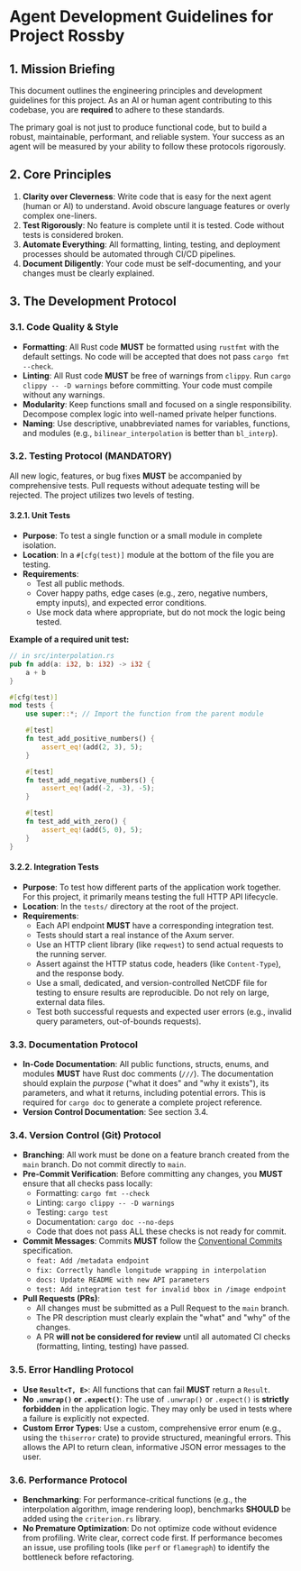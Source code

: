 # Agent Development Guidelines for Project Rossby

## 1. Mission Briefing

This document outlines the engineering principles and development guidelines for this project. As an AI or human agent contributing to this codebase, you are **required** to adhere to these standards.

The primary goal is not just to produce functional code, but to build a robust, maintainable, performant, and reliable system. Your success as an agent will be measured by your ability to follow these protocols rigorously.

## 2. Core Principles

1.  **Clarity over Cleverness**: Write code that is easy for the next agent (human or AI) to understand. Avoid obscure language features or overly complex one-liners.
2.  **Test Rigorously**: No feature is complete until it is tested. Code without tests is considered broken.
3.  **Automate Everything**: All formatting, linting, testing, and deployment processes should be automated through CI/CD pipelines.
4.  **Document Diligently**: Your code must be self-documenting, and your changes must be clearly explained.

## 3. The Development Protocol

### 3.1. Code Quality & Style

- **Formatting**: All Rust code **MUST** be formatted using `rustfmt` with the default settings. No code will be accepted that does not pass `cargo fmt --check`.
- **Linting**: All Rust code **MUST** be free of warnings from `clippy`. Run `cargo clippy -- -D warnings` before committing. Your code must compile without any warnings.
- **Modularity**: Keep functions small and focused on a single responsibility. Decompose complex logic into well-named private helper functions.
- **Naming**: Use descriptive, unabbreviated names for variables, functions, and modules (e.g., `bilinear_interpolation` is better than `bl_interp`).

### 3.2. Testing Protocol (MANDATORY)

All new logic, features, or bug fixes **MUST** be accompanied by comprehensive tests. Pull requests without adequate testing will be rejected. The project utilizes two levels of testing.

#### 3.2.1. Unit Tests

- **Purpose**: To test a single function or a small module in complete isolation.
- **Location**: In a `#[cfg(test)]` module at the bottom of the file you are testing.
- **Requirements**:
    - Test all public methods.
    - Cover happy paths, edge cases (e.g., zero, negative numbers, empty inputs), and expected error conditions.
    - Use mock data where appropriate, but do not mock the logic being tested.

**Example of a required unit test:**

```rust
// in src/interpolation.rs
pub fn add(a: i32, b: i32) -> i32 {
    a + b
}

#[cfg(test)]
mod tests {
    use super::*; // Import the function from the parent module

    #[test]
    fn test_add_positive_numbers() {
        assert_eq!(add(2, 3), 5);
    }

    #[test]
    fn test_add_negative_numbers() {
        assert_eq!(add(-2, -3), -5);
    }

    #[test]
    fn test_add_with_zero() {
        assert_eq!(add(5, 0), 5);
    }
}
```

#### 3.2.2. Integration Tests

- **Purpose**: To test how different parts of the application work together. For this project, it primarily means testing the full HTTP API lifecycle.
- **Location**: In the `tests/` directory at the root of the project.
- **Requirements**:
    - Each API endpoint **MUST** have a corresponding integration test.
    - Tests should start a real instance of the Axum server.
    - Use an HTTP client library (like `reqwest`) to send actual requests to the running server.
    - Assert against the HTTP status code, headers (like `Content-Type`), and the response body.
    - Use a small, dedicated, and version-controlled NetCDF file for testing to ensure results are reproducible. Do not rely on large, external data files.
    - Test both successful requests and expected user errors (e.g., invalid query parameters, out-of-bounds requests).

### 3.3. Documentation Protocol

- **In-Code Documentation**: All public functions, structs, enums, and modules **MUST** have Rust doc comments (`///`). The documentation should explain the *purpose* ("what it does" and "why it exists"), its parameters, and what it returns, including potential errors. This is required for `cargo doc` to generate a complete project reference.
- **Version Control Documentation**: See section 3.4.

### 3.4. Version Control (Git) Protocol

- **Branching**: All work must be done on a feature branch created from the `main` branch. Do not commit directly to `main`.
- **Pre-Commit Verification**: Before committing any changes, you **MUST** ensure that all checks pass locally:
    - Formatting: `cargo fmt --check`
    - Linting: `cargo clippy -- -D warnings`
    - Testing: `cargo test`
    - Documentation: `cargo doc --no-deps`
    - Code that does not pass ALL these checks is not ready for commit.
- **Commit Messages**: Commits **MUST** follow the [Conventional Commits](https://www.conventionalcommits.org/) specification.
    - `feat: Add /metadata endpoint`
    - `fix: Correctly handle longitude wrapping in interpolation`
    - `docs: Update README with new API parameters`
    - `test: Add integration test for invalid bbox in /image endpoint`
- **Pull Requests (PRs)**:
    - All changes must be submitted as a Pull Request to the `main` branch.
    - The PR description must clearly explain the "what" and "why" of the changes.
    - A PR **will not be considered for review** until all automated CI checks (formatting, linting, testing) have passed.

### 3.5. Error Handling Protocol

- **Use `Result<T, E>`**: All functions that can fail **MUST** return a `Result`.
- **No `.unwrap()` or `.expect()`**: The use of `.unwrap()` or `.expect()` is **strictly forbidden** in the application logic. They may only be used in tests where a failure is explicitly not expected.
- **Custom Error Types**: Use a custom, comprehensive error enum (e.g., using the `thiserror` crate) to provide structured, meaningful errors. This allows the API to return clean, informative JSON error messages to the user.

### 3.6. Performance Protocol

- **Benchmarking**: For performance-critical functions (e.g., the interpolation algorithm, image rendering loop), benchmarks **SHOULD** be added using the `criterion.rs` library.
- **No Premature Optimization**: Do not optimize code without evidence from profiling. Write clear, correct code first. If performance becomes an issue, use profiling tools (like `perf` or `flamegraph`) to identify the bottleneck before refactoring.
